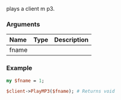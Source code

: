 plays a client m p3.
### Arguments
**Name**|**Type**|**Description**
:---|:---|:---
fname||

### Example

```perl
my $fname = 1;

$client->PlayMP3($fname); # Returns void
```